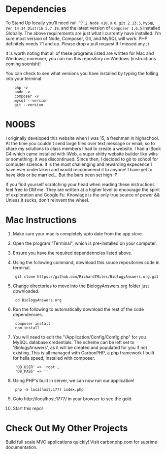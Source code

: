 # Dependencies

To Stand Up locally you'll need `PHP ^7.2`, `Node v10.8.0`, `git 2.13.5`, `MySQL Ver 14.14 Distrib 5.7.19`, and the latest version of `Composer 1.6.5` installed Globally. The above requirements are just what I currently have installed. I'm sure most version of Node, Composer, Git, and MySQL will work. PHP definitely needs 7.1 and up. Please drop a pull request if I missed any ;)

It is worth noting that all of these programs listed are written for Mac and Windows; moreover, you can run this repository on Windows (instructions coming soonish)! 

You can check to see what versions you have installed by typing the folling into your terminal 

        php -v
        node -v
        composer -v
        mysql --version
        git --version

# N00BS

I originally developed this website when I was 15, a freshman in highschool. At the time you couldn't send large files over text message or email, so to share my solutions to class members I had to create a website. I had a iBook G4 which came installed with iWeb, a super shitty website builder like wiks or something. It was discontinued. Since then, I decided to go to school for computer science. It is the most challenging and rewarding expecence I have ever undertaken and would reccommend it to anyone! I have yet to have kids or be married... But the bars been set high :P

If you find yourself scratching your head when reading these instructions feel free to DM me. They are written at a higher level to encourage the spirit of exploration and Google Fu. Knowlage is the only true source of power && Unless it sucks, don't reinvent the wheel. 

# Mac Instructions

1) Make sure your mac is completely upto date from the app store.

2) Open the program "Terminal", which is pre-installed on your computer.

3) Ensure you have the required dependenncies listed above.

4) Using the following command, download this souce repositories code in terminal.

        git clone https://github.com/RichardTMiles/BiologyAnswers.org.git

5) Change directories to move into the BiologyAnswers.org folder just downloaded.
        
        cd BiologyAnswers.org

6) Run the following to automatically download the rest of the code dependencies. 
        
        composer install
        npm install

7) You will need to edit the "/Application/Config/Config.php" for you MySQL database credentials. The scheme can be left set to 'BiologyAnswers', as it will be created and populated for you if not existing. This is all managed with CarbonPHP, a php framework I built for hella speed, installed with composer. 
        
        'DB_USER' => 'root',                
        'DB_PASS' => ''
      
8) Using PHP's built in server, we can now run our application!

        php -S localhost:1777 index.php

9) Goto http://localhost:1777/ in your browser to see the gold.

10) Start this repo!


# Check Out My Other Projects 

Build full scale MVC applications quickly!
Visit carbonphp.com for suprime documentation.

